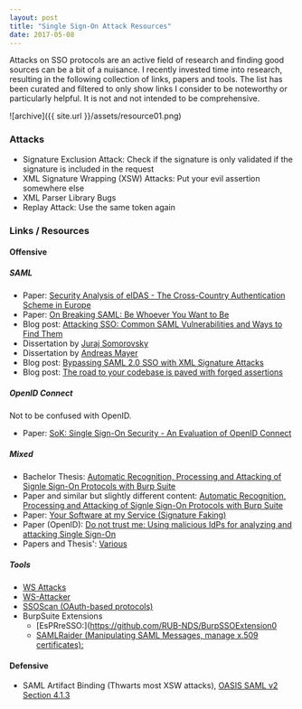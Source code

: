 ```yaml
---
layout: post
title: "Single Sign-On Attack Resources"
date: 2017-05-08
---
```

Attacks on SSO protocols are an active field of research and finding good sources can be a bit of a nuisance. I recently invested time into research, resulting in the following collection of links, papers and tools. The list has been curated and filtered to only show links I consider to be noteworthy or particularly helpful. It is not and not intended to be comprehensive.

![archive]({{ site.url }}/assets/resource01.png)

### Attacks

- Signature Exclusion Attack: Check if the signature is only validated if the signature is included in the request
- XML Signature Wrapping (XSW) Attacks: Put your evil assertion somewhere else
- XML Parser Library Bugs
- Replay Attack: Use the same token again

### Links / Resources

#### Offensive

##### SAML

- Paper: [Security Analysis of eIDAS - The Cross-Country Authentication Scheme in Europe](https://www.usenix.org/system/files/conference/woot18/woot18-paper-engelbertz.pdf)
- Paper: [On Breaking SAML: Be Whoever You Want to Be](https://www.usenix.org/system/files/conference/usenixsecurity12/sec12-final91.pdf)
- Blog post: [Attacking SSO: Common SAML Vulnerabilities and Ways to Find Them](https://blog.netspi.com/attacking-sso-common-saml-vulnerabilities-ways-find/)
- Dissertation by [Juraj Somorovsky](https://www.nds.rub.de/media/nds/veroeffentlichungen/2013/11/19/diss_somorovsky.pdf) 
- Dissertation by [Andreas Mayer](http://www-brs.ub.ruhr-uni-bochum.de/netahtml/HSS/Diss/MayerAndreas/diss.pdf)
- Blog post: [Bypassing SAML 2.0 SSO with XML Signature Attacks](http://research.aurainfosec.io/bypassing-saml20-SSO/)
- Blog post: [The road to your codebase is paved with forged assertions](http://www.economyofmechanism.com/github-saml.html)

##### OpenID Connect

Not to be confused with OpenID.

- Paper: [SoK: Single Sign-On Security - An Evaluation of OpenID Connect](https://www.nds.rub.de/media/ei/veroeffentlichungen/2017/01/30/oidc-security.pdf)

##### Mixed

- Bachelor Thesis: [Automatic Recognition, Processing and Attacking of Signle Sign-On Protocols with Burp Suite](https://www.nds.rub.de/media/nds/arbeiten/2015/10/30/Tim_Guenther-EsPReSSO-BA.pdf)
- Paper and similar but slightly different content:  [Automatic Recognition, Processing and Attacking of Signle Sign-On Protocols with Burp Suite](https://www.nds.rub.de/media/nds/veroeffentlichungen/2015/10/30/OIDS-EsPReSSO.pdf)
- Paper: [Your Software at my Service (Signature Faking)](https://www.nds.rub.de/media/ei/veroeffentlichungen/2014/11/11/SaaSSAMLSecurity_CCSW2014.pdf)
- Paper (OpenID): [Do not trust me: Using malicious IdPs for analyzing and attacking Single Sign-On](https://cryptome.org/2014/12/do-not-trust-me.pdf)
- Papers and Thesis': [Various](https://www.nds.rub.de/teaching/theses/completed/)

##### Tools

- [WS Attacks](http://www.ws-attacks.org/Welcome_to_WS-Attacks)
- [WS-Attacker](https://github.com/RUB-NDS/WS-Attacker)
- [SSOScan (OAuth-based protocols)](http://ssoscan.org/vulnerabilities)
- BurpSuite Extensions
  * [EsPRreSSO:](https://github.com/RUB-NDS/BurpSSOExtension0
  * [SAMLRaider (Manipulating SAML Messages, manage x.509 certificates):](https://github.com/SAMLRaider/SAMLRaider)

#### Defensive

- SAML Artifact Binding (Thwarts most XSW attacks), [OASIS SAML v2 Section 4.1.3](https://www.oasis-open.org/committees/download.php/20645/sstc-saml-tech-overview-2%200-draft-10.pdf)
